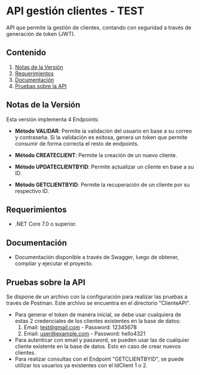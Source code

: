 # **API gestión clientes - TEST**

API que permite la gestión de clientes, contando con seguridad a través de generación de token (JWT).

## **Contenido**

1. [Notas de la Versión](https://github.com/CrLara88/ClientesAPI/tree/main#notas-de-la-versi%C3%B3n)
2. [Requerimientos](https://github.com/CrLara88/ClientesAPI/tree/main#requerimientos)
3. [Documentación](https://github.com/CrLara88/ClientesAPI/tree/main#documentaci%C3%B3n)
4. [Pruebas sobre la API](https://github.com/CrLara88/ClientesAPI/tree/main#pruebas-sobre-la-api)

## **Notas de la Versión**

Esta versión implementa 4 Endpoints:

- **Método VALIDAR**: Permite la validación del usuario en base a su correo y contraseña. 
Si la validación es exitosa, genera un token que permite consumir de forma correcta el 
resto de endpoints.

- **Método CREATECLIENT**: Permite la creación de un nuevo cliente.

- **Método UPDATECLIENTBYID**: Permite actualizar un cliente en base a su ID.

- **Método GETCLIENTBYID**: Permite la recuperación de un cliente por su respectivo ID.

## **Requerimientos**
- .NET Core 7.0 o superior.

## **Documentación**
- Documentación disponible a través de Swagger, luego de obtener, compilar y ejecutar el proyecto.

## **Pruebas sobre la API**
Se dispone de un archivo con la configuración para realizar las pruebas a través de Postman. Este archivo se encuentra en el directorio "ClienteAPI".

- Para generar el token de manera inicial, se debe usar cualquiera de estas 2 credenciales de los clientes existentes en la base de datos:
  1. Email: test@gmail.com - Password: 12345678
  2. Email: user@example.com - Password: hello4321
- Para autenticar con email y password, se pueden usar las de cualquier cliente existente en la base de datos. Esto en caso de crear nuevos clientes.
- Para realizar consultas con el Endpoint "GETCLIENTBYID", se puede utilizar los usuarios ya existentes con el IdClient 1 o 2.
